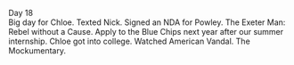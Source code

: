 Day 18  
Big day for Chloe. Texted Nick. Signed an NDA for Powley. The Exeter Man: Rebel without a Cause. Apply to the Blue Chips next year after our summer internship. Chloe got into college. Watched American Vandal. The Mockumentary.